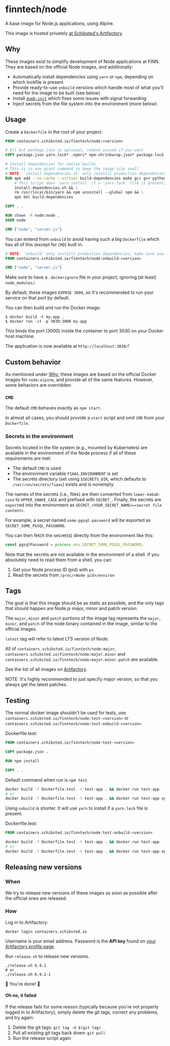 # finntech/node

A base image for Node.js applications, using Alpine.

This image is hosted privately [at Schibsted's Artifactory](https://artifacts.schibsted.io/artifactory/webapp/#/artifacts/browse/tree/General/docker-local/finntech/node).

## Why

These images exist to simplify development of Node applications at FINN. They are based on the official Node images, and additionally:

- Automatically install dependencies using `yarn` or `npm`, depending on which lockfile is present
- Provide ready-to-use `onbuild` versions which handle most of what you'll need for the image to be built (see below)
- Install [`dumb-init`](https://github.com/Yelp/dumb-init) which fixes some issues with signal forwarding
- Inject secrets from the file system into the environment (more below)

## Usage

Create a `Dockerfile` in the root of your project:

```Dockerfile
FROM containers.schibsted.io/finntech/node:<version>

# All but package.json is optional, remove unused if you want
COPY package.json yarn.lock* .npmrc* npm-shrinkwrap.json* package-lock.json* ./

# Install dependencies for native builds
# This is in one giant command to keep the image size small
# NOTE: `install-dependencies.sh` only installs production dependencies, make sure you do transpiling/bundling outside of the image
RUN apk add --no-cache --virtual build-dependencies make gcc g++ python git && \
    # This script does `yarn install` if a `yarn.lock` file is present, otherwise `npm install`
    install-dependencies.sh && \
    rm /usr/local/bin/yarn && npm uninstall --global npm && \
    apk del build-dependencies

COPY . .

RUN chown -R node:node .
USER node

CMD ["node", "server.js"]
```

You can extend from `onbuild` to avoid having such a big `Dockerfile` which has all of this (except for `CMD`) built in.

```Dockerfile
# NOTE: `onbuild` only installs production dependencies, make sure you do transpiling/bundling outside of the image
FROM containers.schibsted.io/finntech/node:onbuild-<version>

CMD ["node", "server.js"]
```

Make sure to have a `.dockerignore` file in your project, ignoring (at least) `node_modules/`.

By default, these images `EXPOSE 3000`, so it's recommended to run your service on that port by default.

You can then build and run the Docker image:

```
$ docker build -t my-app .
$ docker run -it -p 3030:3000 my-app
```

This binds the port (3000) inside the container to port 3030 on your Docker host machine.

The application is now available at `http://localhost:3030/`!

## Custom behavior

As mentioned under [Why](#Why), these images are based on the official Docker images for `node:alpine`, and provide all of the same features. However, some behaviors are overridden:

### `CMD`

The default `CMD` behaves exactly as `npm start`.

In almost all cases, you should provide a `start` script and omit `CMD` from your `Dockerfile`.

### Secrets in the environment

Secrets located in the file system (e.g., mounted by Kubernetes) are available in the environment of the Node process if all of these requirements are met:

- The default `CMD` is used
- The environment variable `FIAAS_ENVIRONMENT` is set
- The secrets directory (set using `$SECRETS_DIR`, which defaults to `/var/run/secrets/fiaas`) exists and is nonempty

The names of the secrets (i.e., files) are then converted from `lower-kebab-case` to `UPPER_SNAKE_CASE` and prefixed with `SECRET_`. Finally, the secrets are `export`ed into the environment as `SECRET_<YOUR_SECRET_NAME>=<secret file content>`.

For example, a secret named `some-pgsql-password` will be exported as `SECRET_SOME_PGSQL_PASSWORD`.

You can then fetch the secret(s) directly from the environment like this:

```js
const pgsqlPassword = process.env.SECRET_SOME_PGSQL_PASSWORD;
```

Note that the secrets are not available in the environment of a shell. If you absolutely need to read them from a shell, you can:

1. Get your Node process ID (pid) with `ps`
2. Read the secrets from `/proc/<Node pid>/environ`

## Tags

The goal is that this image should be as static as possible, and the only tags that should happen are Node.js major, minor and patch version.

The `major`, `minor` and `patch` portions of the image tag represents the `major`, `minor`, and `patch` of the node binary contained in the image, similar to the official images.

`latest` tag will refer to latest LTS version of Node.

All of `containers.schibsted.io/finntech/node:major`, `containers.schibsted.io/finntech/node:major.minor` and `containers.schibsted.io/finntech/node:major.minor.patch` are available.

See the list of all images on [Artifactory](https://artifacts.schibsted.io/artifactory/webapp/#/packages/docker/finntech%252Fnode/).

NOTE: It's highly recommended to just specify major version, so that you always get the latest patches.

## Testing

The normal docker image shouldn't be used for tests, use `containers.schibsted.io/finntech/node:test-<version>` or `containers.schibsted.io/finntech/node:test-onbuild-<version>`.

Dockerfile.test:

```Dockerfile
FROM containers.schibsted.io/finntech/node:test-<version>

COPY package.json .

RUN npm install

COPY . .
```

Default command when run is `npm test`.

```sh
docker build -f Dockerfile.test -t test-app . && docker run test-app
# or
docker build -f Dockerfile.test -t test-app . && docker run test-app npm run custom-test
```

Using `onbuild` is shorter. It will use `yarn` to install if a `yarn.lock` file is present.

Dockerfile.test:

```Dockerfile
FROM containers.schibsted.io/finntech/node:test-onbuild-<version>
```

```sh
docker build -f Dockerfile.test -t test-app . && docker run test-app
# or
docker build -f Dockerfile.test -t test-app . && docker run test-app npm run custom-test
```

## Releasing new versions

### When

We try to release new versions of these images as soon as possible after the official ones are released.

### How

Log in to Artifactory:

`docker login containers.schibsted.io`

Username is your email address. Password is the __API key__ found on [your Artifactory profile page](https://artifacts.schibsted.io/artifactory/webapp/#/profile).

Run `release.sh` to release new versions.

```sh-session
./release.sh 6.9.1
# or
./release.sh 6.9.1-1
```

🎉 You're done! 🎉

#### Oh no, it failed

If the release fails for some reason (typically because you're not properly logged in to Artifactory), simply delete the git tags, correct any problems, and try again:

1. Delete the git tags: `git tag -d $(git tag)`
2. Pull all existing git tags back down: `git pull`
3. Run the release script again
